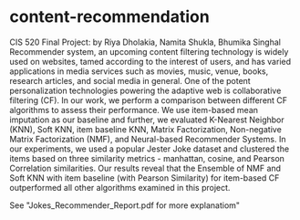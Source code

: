 # content-recommendation
CIS 520 Final Project: by Riya Dholakia, Namita Shukla, Bhumika Singhal
\
Recommender system, an upcoming content filtering technology is widely used on websites, tamed according to the interest of users, and has varied applications in media services such as movies, music, venue, books, research articles, and social media in general. One of the potent personalization technologies powering the adaptive web is collaborative filtering (CF). In our work, we perform a comparison between different CF algorithms to assess their performance. We use item-based mean imputation as our baseline and further, we evaluated K-Nearest Neighbor (KNN), Soft KNN, item baseline KNN, Matrix Factorization, Non-negative Matrix Factorization (NMF), and Neural-based Recommender Systems. In our experiments, we used a popular Jester Joke dataset and clustered the items based on three similarity metrics - manhattan, cosine, and Pearson Correlation similarities. Our results reveal that the Ensemble of NMF and Soft KNN with item baseline (with Pearson Similarity) for item-based CF outperformed all other algorithms examined in this project.

See "Jokes_Recommender_Report.pdf for more explanatiom"
